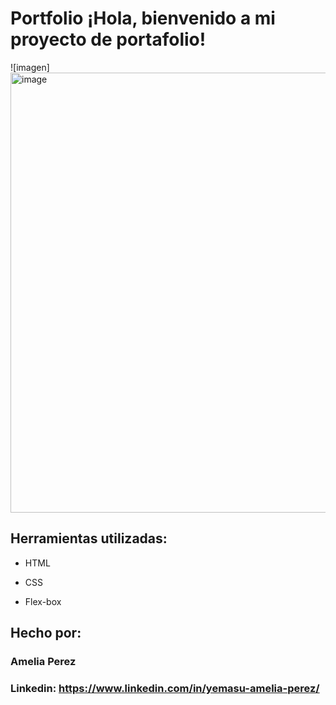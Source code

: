 # Portfolio ¡Hola, bienvenido a mi proyecto de portafolio!

![imagen]<img width="1371" height="704" alt="image" src="https://github.com/user-attachments/assets/bcd06b09-0e87-463b-a16a-e82f3dcc603f" />

## Herramientas utilizadas:

* HTML

* CSS

* Flex-box

## Hecho por:

### Amelia Perez 

### Linkedin: https://www.linkedin.com/in/yemasu-amelia-perez/

